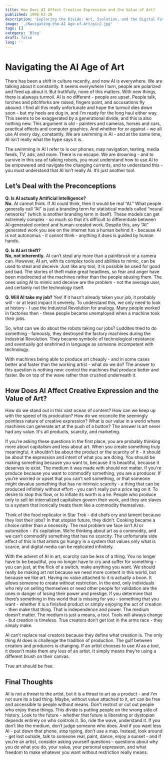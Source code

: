 ```yaml
---
title: How Does AI Affect Creative Expression and the Value of Art?
published: 1996-02-20
description: 'Exploring the Divide: Art, Isolation, and the Digital Future'
image: './Navigating-the-AI Age-of-Art/pic2.jpg'
tags: []
category: 'Blog'
draft: false
lang: ''
---
```


# Navigating the AI Age of Art

There has been a shift in culture recently, and now AI is everywhere. We are talking about it constantly. It seems everywhere I turn, people are polarized and fired up about it. But truthfully, none of this matters. With new things, there is alaways turmoil. AI is no different - people are upset. People talk, torches and pitchforks are raised, fingers point, and accusations fly abound. I find all this really unfortunate and hope the turmoil dies down soon - but my heels are dug in, and I'm ready for the long haul either way. This seems to be exaggerated by a generational divide, and this ia also nothing new. This argument is old - painters and cameras, horses and cars, practical effects and computer graphics. And whether for or against - we all use AI every day, constantly. We are swimming in AI - and at the same time, AI isn’t really what the hype says it is.

The swimming in AI I refer to is our phones, map navigation, texting, media feeds, TV, ads, and more. There is no escape. We are drowning - and to survive in this sea of talking robots, you must understand how to use AI to be empowered and navigate the changing currents, and to understand this - you must understand that AI isn’t really AI. It’s just another tool.

## Let’s Deal with the Preconceptions

**Q. Is AI actually Artificial Intelligence?**  
**No.** AI cannot think. If AI could think, then it would be real “AI.” What people generally call “AI” is just a branding term for statistical models called “neural networks” (which is another branding term in itself). These models can get extremely complex - so much so that it’s difficult to differentiate between AI-generated content and human-created work. Despite this, any “AI” generated work you see on the internet has a human behind it - because AI is not autonomus - it cannot think - anything it does is guided by human hands.

**Q. Is AI art theft?**  
**No, not inherently.** AI can’t steal any more than a paintbrush or a camera can. However, AI art, with its complex tools and abilities to mimic, can be used to steal and deceive. Just like any tool, it is possible be used for good and bad. The stories of theft make great headlines, so fear and anger have been misdirected at the machines rather than the people abusing them. The ones using AI to mimic and deceive are the problem - not the average user, and certainly not the technology itself.

**Q. Will AI take my job?** 
Yes! If it hasn’t already taken your job, it probably will - or at least impact it severely. To understand this, we only need to look at history - I use the Industrial Revolution for analogy. Many people worked in factories then - these people became unemployed when a machine took their jobs.

So, what can we do about the robots taking our jobs? Luddites tried to do something - famously, they destroyed the factory machines during the Industrial Revolution. They became symbolic of technological resistance and eventually got enshrined in language as someone incompetent with technology.

With machines being able to produce art cheaply - and in some cases better and faster than the working artist - what do we do? The answer to this question is nothing new: control the machines that produce better and faster. Be on top of the wave rather than crushed underneath it.

## How Does AI Affect Creative Expression and the Value of Art?

How do we stand out in this vast ocean of content? How can we keep up with the speed of its prodcution? How do we reconcile the seemingly pointless nature of creative expression? What is our value in a world where machines can generate art at the push of a button? The answer is art never had any value. It's all products, scarcity, and marketing.

If you’re asking these questions in the first place, you are probably thinking more about capitalism and less about art. When you create something truly meaningful, it shouldn't be about the product or the scarcity of it - it should be about the expression and intent of what you are doing. You should be making something because you want to, because it is beautiful, because it deserves to exist. The medium it was made with should not matter. If you're produce because you want to commodify something, you are a producer. If you’re worried or upset that you can’t sell something, or that someone might devalue something that has no intrinsic scarcity - a thing that can be produced infinitely without effort - you can't really put a price tag on it. To desire to stop this flow, or to inflate its worth is a lie. People who produce only to sell let internalized capitalism govern their work, and they are slaves to a system that ironically treats them like a commodity themselves.

Think of the food replicator in Star Trek - did chefs cry and lament because they lost their jobs? In that utopian future, they didn’t. Cooking became a choice rather than a necessity. The real problem we face isn’t AI or automation - it’s capitalism. We’re thinking about art as a commodity, and we can’t commodify something that has no scarcity. The unfortunate side effect of this is that artists go hungry in a system that values only what is scarce, and digital media can be replicated infinitely.

With the advent of AI in art, scarcity can be less of a thing. You no longer have to be beautiful, you no longer have to cry and suffer for something - you can just, at the flick of a switch, make anything you want. We should really be making art not because we need more content in this world, but because we like art. Having no value attached to it is actually a boon. It allows someone to create without restriction. In the end, only individuals who rely on selling themselves or need other people for validation are the ones in danger of losing their power and prestige. If you determine that there’s something in this world that is missing for you - something that you want - whether it is a finished product or simply enjoying the act of creation - then make that thing. That is independence and power. The medium doesn’t matter. The medium is just a means, a tool. Tools will always change - but creation is timeless. True creators don’t get lost in the arms race - they simply make.

AI can’t replace real creators because they define what creation is. The only thing AI does is challenge the tradition of production. The gulf between creators and producers is changing. If an artist chooses to use AI as a tool, it doesn’t make them any less of an artist. It simply means they’re using a different brush on their canvas.

True art should be free.

## Final Thoughts

AI is not a threat to the artist, but it is a threat to art as a product - and I'm not sure its a bad thing. Maybe, without value attached to it, art can be free and accessible to people without means. Don’t restrict or cut out people who enjoy these things. This divide is putting people on the wrong side of history. Look to the future - whether that future is liberating or dystopian depends entirely on who controls it. So, ride the wave, understand it. If you don’t like the medium, don’t judge someone who does. And if you want less AI - put down that phone, stop typing, don’t use a map. Instead, look around - get lost outside, talk to someone real, paint, dance, enjoy a sunset - and if you’re an artist, consider asking yourself questions - questions about why you do what you do, your value, your personal expression, and what freedom to make whatever you want without restriction really means.
